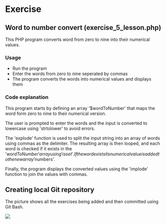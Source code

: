 # Exercise

## Word to number convert (exercise_5_lesson.php)

This PHP program converts word from zero to nine into their numerical values.

### Usage

- Run the program 
- Enter the words from zero to nine seperated by commas
- The program converts the words into numerical values and displays them

### Code explanation

This program starts by defining an array '$wordToNumber' that maps the word form zero to nine to their numerical version.

The user is prompted to enter the words and the input is converted to lowercase using 'strtolower' to avoid errors.

The 'explode' function is used to split the input string into an array of words using commas as the delimiter. The resulting array is then looped, and each word is checked if it exists in the '$wordToNumber' array using 'isset'. If the word exists its numerical value is added to the new array '$numbers'.

Finally, the program displays the converted values using the 'implode' function to join the values with commas.

## Creating local Git repository

The picture shows all the exercises being added and then committed using Git Bash.

<img src="https://github.com/jagaad-academy/classroom-be-2304-002-jure-sarac/blob/Initial/module-1/chapter-2/exercise-1/Snimka%20zaslona%20(105).png">

